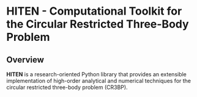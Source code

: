 # HITEN - Computational Toolkit for the Circular Restricted Three-Body Problem

## Overview

**HITEN** is a research-oriented Python library that provides an extensible implementation of high-order analytical and numerical techniques for the circular restricted three-body problem (CR3BP).
